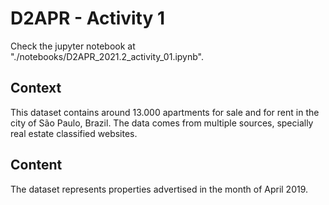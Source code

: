# D2APR - Activity 1
Check the jupyter notebook at "./notebooks/D2APR_2021.2_activity_01.ipynb".

## Context
This dataset contains around 13.000 apartments for sale and for rent in the city of São Paulo, Brazil. 
The data comes from multiple sources, specially real estate classified websites.

## Content
The dataset represents properties advertised in the month of April 2019.

